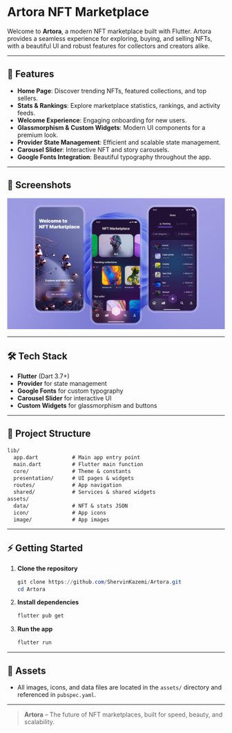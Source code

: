 # Artora NFT Marketplace

Welcome to **Artora**, a modern NFT marketplace built with Flutter. Artora provides a seamless experience for exploring, buying, and selling NFTs, with a beautiful UI and robust features for collectors and creators alike.

---

## 🚀 Features

- **Home Page**: Discover trending NFTs, featured collections, and top sellers.
- **Stats & Rankings**: Explore marketplace statistics, rankings, and activity feeds.
- **Welcome Experience**: Engaging onboarding for new users.
- **Glassmorphism & Custom Widgets**: Modern UI components for a premium look.
- **Provider State Management**: Efficient and scalable state management.
- **Carousel Slider**: Interactive NFT and story carousels.
- **Google Fonts Integration**: Beautiful typography throughout the app.

---

## 📱 Screenshots

![Screen Shot](app.jpg)

---

## 🛠️ Tech Stack

- **Flutter** (Dart 3.7+)
- **Provider** for state management
- **Google Fonts** for custom typography
- **Carousel Slider** for interactive UI
- **Custom Widgets** for glassmorphism and buttons

---

## 📂 Project Structure

```
lib/
  app.dart           # Main app entry point
  main.dart          # Flutter main function
  core/              # Theme & constants
  presentation/      # UI pages & widgets
  routes/            # App navigation
  shared/            # Services & shared widgets
assets/
  data/              # NFT & stats JSON
  icon/              # App icons
  image/             # App images
```

---

## ⚡ Getting Started

1. **Clone the repository**
	```powershell
	git clone https://github.com/ShervinKazemi/Artora.git
	cd Artora
	```
2. **Install dependencies**
	```powershell
	flutter pub get
	```
3. **Run the app**
	```powershell
	flutter run
	```

---

## 📄 Assets

- All images, icons, and data files are located in the `assets/` directory and referenced in `pubspec.yaml`.

---

> **Artora** – The future of NFT marketplaces, built for speed, beauty, and scalability.
